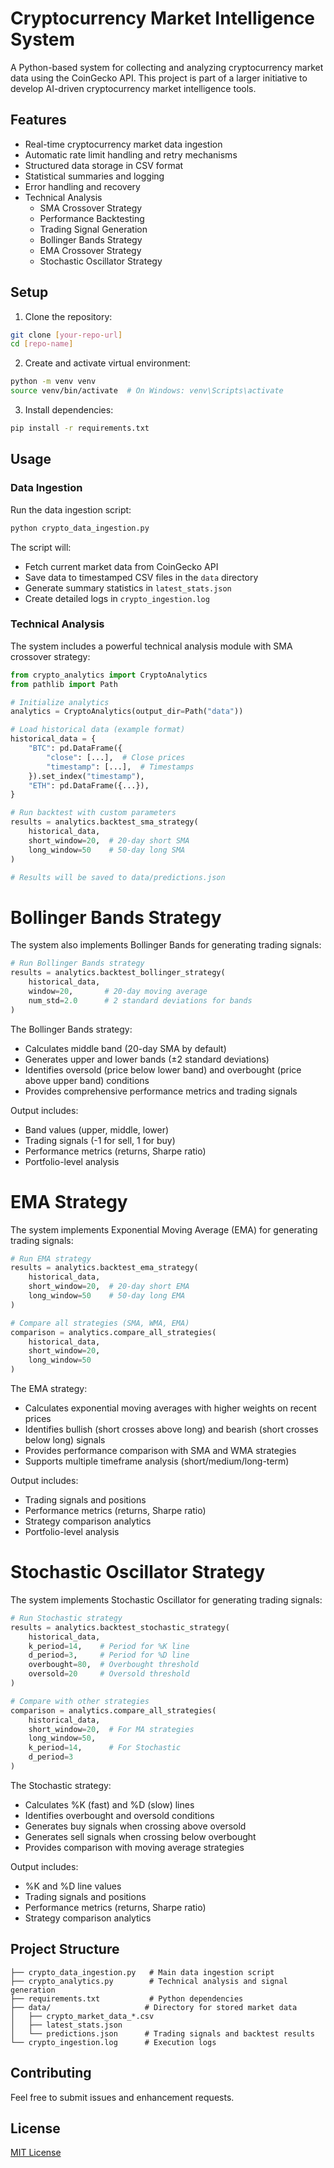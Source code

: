 # Cryptocurrency Market Intelligence System

A Python-based system for collecting and analyzing cryptocurrency market data using the CoinGecko API. This project is part of a larger initiative to develop AI-driven cryptocurrency market intelligence tools.

## Features

- Real-time cryptocurrency market data ingestion
- Automatic rate limit handling and retry mechanisms
- Structured data storage in CSV format
- Statistical summaries and logging
- Error handling and recovery
- Technical Analysis
  - SMA Crossover Strategy
  - Performance Backtesting
  - Trading Signal Generation
  - Bollinger Bands Strategy
  - EMA Crossover Strategy
  - Stochastic Oscillator Strategy

## Setup

1. Clone the repository:
```bash
git clone [your-repo-url]
cd [repo-name]
```

2. Create and activate virtual environment:
```bash
python -m venv venv
source venv/bin/activate  # On Windows: venv\Scripts\activate
```

3. Install dependencies:
```bash
pip install -r requirements.txt
```

## Usage

### Data Ingestion
Run the data ingestion script:
```bash
python crypto_data_ingestion.py
```

The script will:
- Fetch current market data from CoinGecko API
- Save data to timestamped CSV files in the `data` directory
- Generate summary statistics in `latest_stats.json`
- Create detailed logs in `crypto_ingestion.log`

### Technical Analysis
The system includes a powerful technical analysis module with SMA crossover strategy:

```python
from crypto_analytics import CryptoAnalytics
from pathlib import Path

# Initialize analytics
analytics = CryptoAnalytics(output_dir=Path("data"))

# Load historical data (example format)
historical_data = {
    "BTC": pd.DataFrame({
        "close": [...],  # Close prices
        "timestamp": [...],  # Timestamps
    }).set_index("timestamp"),
    "ETH": pd.DataFrame({...}),
}

# Run backtest with custom parameters
results = analytics.backtest_sma_strategy(
    historical_data,
    short_window=20,  # 20-day short SMA
    long_window=50    # 50-day long SMA
)

# Results will be saved to data/predictions.json
```

# Bollinger Bands Strategy
The system also implements Bollinger Bands for generating trading signals:

```python
# Run Bollinger Bands strategy
results = analytics.backtest_bollinger_strategy(
    historical_data,
    window=20,       # 20-day moving average
    num_std=2.0      # 2 standard deviations for bands
)
```

The Bollinger Bands strategy:
- Calculates middle band (20-day SMA by default)
- Generates upper and lower bands (±2 standard deviations)
- Identifies oversold (price below lower band) and overbought (price above upper band) conditions
- Provides comprehensive performance metrics and trading signals

Output includes:
- Band values (upper, middle, lower)
- Trading signals (-1 for sell, 1 for buy)
- Performance metrics (returns, Sharpe ratio)
- Portfolio-level analysis

# EMA Strategy
The system implements Exponential Moving Average (EMA) for generating trading signals:

```python
# Run EMA strategy
results = analytics.backtest_ema_strategy(
    historical_data,
    short_window=20,  # 20-day short EMA
    long_window=50    # 50-day long EMA
)

# Compare all strategies (SMA, WMA, EMA)
comparison = analytics.compare_all_strategies(
    historical_data,
    short_window=20,
    long_window=50
)
```

The EMA strategy:
- Calculates exponential moving averages with higher weights on recent prices
- Identifies bullish (short crosses above long) and bearish (short crosses below long) signals
- Provides performance comparison with SMA and WMA strategies
- Supports multiple timeframe analysis (short/medium/long-term)

Output includes:
- Trading signals and positions
- Performance metrics (returns, Sharpe ratio)
- Strategy comparison analytics
- Portfolio-level analysis

# Stochastic Oscillator Strategy
The system implements Stochastic Oscillator for generating trading signals:

```python
# Run Stochastic strategy
results = analytics.backtest_stochastic_strategy(
    historical_data,
    k_period=14,    # Period for %K line
    d_period=3,     # Period for %D line
    overbought=80,  # Overbought threshold
    oversold=20     # Oversold threshold
)

# Compare with other strategies
comparison = analytics.compare_all_strategies(
    historical_data,
    short_window=20,  # For MA strategies
    long_window=50,
    k_period=14,      # For Stochastic
    d_period=3
)
```

The Stochastic strategy:
- Calculates %K (fast) and %D (slow) lines
- Identifies overbought and oversold conditions
- Generates buy signals when crossing above oversold
- Generates sell signals when crossing below overbought
- Provides comparison with moving average strategies

Output includes:
- %K and %D line values
- Trading signals and positions
- Performance metrics (returns, Sharpe ratio)
- Strategy comparison analytics

## Project Structure

```
├── crypto_data_ingestion.py   # Main data ingestion script
├── crypto_analytics.py        # Technical analysis and signal generation
├── requirements.txt           # Python dependencies
├── data/                     # Directory for stored market data
│   ├── crypto_market_data_*.csv
│   ├── latest_stats.json
│   └── predictions.json      # Trading signals and backtest results
└── crypto_ingestion.log      # Execution logs
```

## Contributing

Feel free to submit issues and enhancement requests.

## License

[MIT License](LICENSE) 